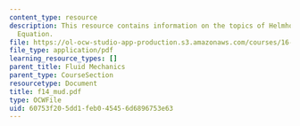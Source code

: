 ```yaml
---
content_type: resource
description: This resource contains information on the topics of Helmholtz and Laplace?s
  Equation.
file: https://ol-ocw-studio-app-production.s3.amazonaws.com/courses/16-01-unified-engineering-i-ii-iii-iv-fall-2005-spring-2006/60753f205dd1feb045456d6896753e63_f14_mud.pdf
file_type: application/pdf
learning_resource_types: []
parent_title: Fluid Mechanics
parent_type: CourseSection
resourcetype: Document
title: f14_mud.pdf
type: OCWFile
uid: 60753f20-5dd1-feb0-4545-6d6896753e63
---
```

